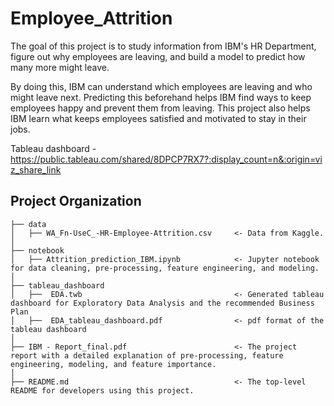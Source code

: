 Employee_Attrition
==============================

The goal of this project is to study information from IBM's HR Department, figure out why employees are leaving, and build a model to predict how many more might leave.

By doing this, IBM can understand which employees are leaving and who might leave next. Predicting this beforehand helps IBM find ways to keep employees happy and prevent them from leaving. This project also helps IBM learn what keeps employees satisfied and motivated to stay in their jobs.

Tableau dashboard - https://public.tableau.com/shared/8DPCP7RX7?:display_count=n&:origin=viz_share_link


Project Organization
------------

    ├── data
    │   ├── WA_Fn-UseC_-HR-Employee-Attrition.csv     <- Data from Kaggle.
    │
    ├── notebook                                                            
    │   ├── Attrition_prediction_IBM.ipynb            <- Jupyter notebook for data cleaning, pre-processing, feature engineering, and modeling.
    │                             
    ├── tableau_dashboard                                      
    │   ├──  EDA.twb                                  <- Generated tableau dashboard for Exploratory Data Analysis and the recommended Business Plan
    │   ├──  EDA_tableau_dashboard.pdf                <- pdf format of the tableau dashboard
    │
    ├── IBM - Report_final.pdf                        <- The project report with a detailed explanation of pre-processing, feature engineering, modeling, and feature importance.
    │
    ├── README.md                                     <- The top-level README for developers using this project.
